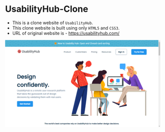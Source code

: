 # UsabilityHub-Clone

- This is a clone website of ```UsabilityHub```.
- This clone website is built using only ```HTML5``` and ```CSS3```.
- URL of original website is - https://usabilityhub.com/

<!-- ![image](https://github.com/santosh-babu/some-web.dev.-template/blob/37de589735594debcca0602cae6e2008a125ad97/1_%20Usability%20Hub-clone/img/UsabilityHub_clone.png) -->
<img src="img/UsabilityHub_clone.png" alt="UsabilityHub-Clone">

